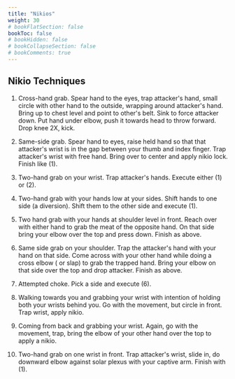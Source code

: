```yaml
---
title: "Nikios"
weight: 30
# bookFlatSection: false
bookToc: false
# bookHidden: false
# bookCollapseSection: false
# bookComments: true
---
```

## Nikio Techniques

1.  Cross-hand grab.  Spear hand to the eyes, trap attacker's
hand, small circle with other hand to the outside, wrapping around
attacker's hand. Bring up to chest level and point to other's belt.
Sink to force attacker down. Put hand under elbow, push it towards head
to throw forward. Drop knee 2X, kick.

2.  Same-side grab.  Spear hand to eyes, raise held hand so that 
that attacker's wrist is in the gap between your thumb and index finger.
Trap attacker's wrist with free hand. Bring over to center and apply nikio
lock. Finish like (1).

3.  Two-hand grab on your wrist.  Trap attacker's hands. Execute either
(1) or (2).

4.  Two-hand grab with your hands low at your sides.  Shift hands
to one side (a diversion). Shift them to the other side and 
execute (1).

5.  Two hand grab with your hands at shoulder level in front. 
Reach over with either hand to grab the meat of the opposite 
hand. On that side bring your elbow over the top and press down.
Finish as above.

6.  Same side grab on your shoulder.  Trap the attacker's hand
with your hand on that side. Come across with your other hand while doing a cross elbow (
or slap) to grab the trapped hand. Bring your elbow on that side over the top and drop
attacker. Finish as above.

7.  Attempted choke.  Pick a side and execute (6).

8.  Walking towards you and grabbing your wrist with intention
of holding both your wrists behind you.  Go with the movement, but 
circle in front. Trap wrist, apply nikio.

9.  Coming from back and grabbing your wrist. Again, go with the movement, trap,
bring the elbow of your other hand over the top to apply a nikio.

10. Two-hand grab on one wrist in front.  Trap attacker's wrist, slide in, do downward elbow
against solar plexus with your captive arm.  Finish with (1).   
